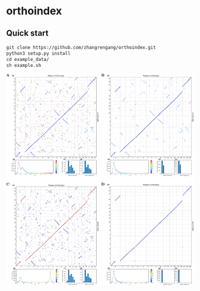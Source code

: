# orthoindex
## Quick start ##
```
git clone https://github.com/zhangrengang/orthoindex.git
python3 setup.py install
cd example_data/
sh example.sh
```

![dotplots](example_data/mege_4dot.png)
